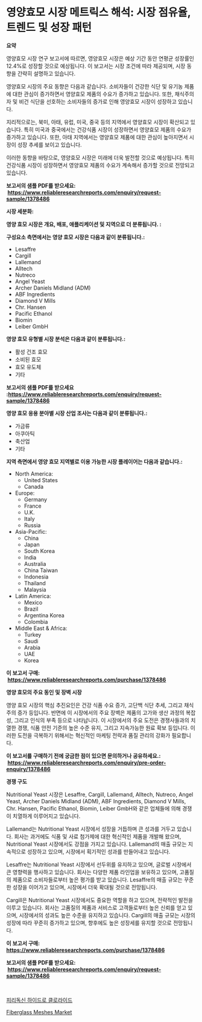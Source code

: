 <p><h1>영양효모 시장 메트릭스 해석: 시장 점유율, 트렌드 및 성장 패턴</h1></p><p><strong>요약</strong></p>
<p><p>영양효모 시장 연구 보고서에 따르면, 영양효모 시장은 예상 기간 동안 연평균 성장률인 12.4%로 성장할 것으로 예상됩니다. 이 보고서는 시장 조건에 따라 제공되며, 시장 동향을 간략히 설명하고 있습니다. </p><p>영양효모 시장의 주요 동향은 다음과 같습니다. 소비자들이 건강한 식단 및 유기농 제품에 대한 관심이 증가하면서 영양효모 제품의 수요가 증가하고 있습니다. 또한, 채식주의자 및 비건 식단을 선호하는 소비자들의 증가로 인해 영양효모 시장이 성장하고 있습니다. </p><p>지리적으로는, 북미, 아태, 유럽, 미국, 중국 등의 지역에서 영양효모 시장이 확산되고 있습니다. 특히 미국과 중국에서는 건강식품 시장이 성장하면서 영양효모 제품의 수요가 증가하고 있습니다. 또한, 아태 지역에서는 영양효모 제품에 대한 관심이 높아지면서 시장이 성장 추세를 보이고 있습니다. </p><p>이러한 동향을 바탕으로, 영양효모 시장은 미래에 더욱 발전할 것으로 예상됩니다. 특히 건강식품 시장이 성장하면서 영양효모 제품의 수요가 계속해서 증가할 것으로 전망되고 있습니다.</p></p>
<p><strong>보고서의 샘플 PDF를 받으세요: &nbsp;<a href="https://www.reliableresearchreports.com/enquiry/request-sample/1378486">https://www.reliableresearchreports.com/enquiry/request-sample/1378486</a></strong></p>
<p><strong>시장 세분화:</strong></p>
<p><strong> 영양 효모 시장은 개요, 배포, 애플리케이션 및 지역으로 더 분류됩니다. :</strong></p>
<p><strong>구성요소 측면에서는 영양 효모 시장은 다음과 같이 분류됩니다.:</strong></p>
<p><ul><li>Lesaffre</li><li>Cargill</li><li>Lallemand</li><li>Alltech</li><li>Nutreco</li><li>Angel Yeast</li><li>Archer Daniels Midland (ADM)</li><li>ABF Ingredients</li><li>Diamond V Mills</li><li>Chr. Hansen</li><li>Pacific Ethanol</li><li>Biomin</li><li>Leiber GmbH</li></ul></p>
<p><strong> 영양 효모 유형별 시장 분석은 다음과 같이 분류됩니다.:</strong></p>
<p><ul><li>활성 건조 효모</li><li>소비된 효모</li><li>효모 유도체</li><li>기타</li></ul></p>
<p><strong>보고서의 샘플 PDF를 받으세요 :<a href="https://www.reliableresearchreports.com/enquiry/request-sample/1378486">https://www.reliableresearchreports.com/enquiry/request-sample/1378486</a></strong></p>
<p><strong> 영양 효모 응용 분야별 시장 산업 조사는 다음과 같이 분류됩니다.:</strong></p>
<p><ul><li>가금류</li><li>아쿠아틱</li><li>축산업</li><li>기타</li></ul></p>
<p><strong>지역 측면에서 영양 효모 지역별로 이용 가능한 시장 플레이어는 다음과 같습니다.:</strong></p>
<p><ul>
    <li>
        North America:
        <ul>
            <li>United States</li>
            <li>Canada</li>
        </ul>
    </li>
    <li>
        Europe:
        <ul>
            <li>Germany</li>
            <li>France</li>
            <li>U.K.</li>
            <li>Italy</li>
            <li>Russia</li>
        </ul>
    </li>
    <li>
        Asia-Pacific:
        <ul>
            <li>China</li>
            <li>Japan</li>
            <li>South Korea</li>
            <li>India</li>
            <li>Australia</li>
            <li>China Taiwan</li>
            <li>Indonesia</li>
            <li>Thailand</li>
            <li>Malaysia</li>
        </ul>
    </li>
    <li>
        Latin America:
        <ul>
            <li>Mexico</li>
            <li>Brazil</li>
            <li>Argentina Korea</li>
            <li>Colombia</li>
        </ul>
    </li>
    <li>
        Middle East & Africa:
        <ul>
            <li>Turkey</li>
            <li>Saudi</li>
            <li>Arabia</li>
            <li>UAE</li>
            <li>Korea</li>
        </ul>
    </li>
    </ul></p>
<p><strong>이 보고서 구매: &nbsp;<a href="https://www.reliableresearchreports.com/purchase/1378486">https://www.reliableresearchreports.com/purchase/1378486</a></strong></p>
<p><strong>영양 효모의 주요 동인 및 장벽 시장</strong></p>
<p><p>영양 효모 시장의 핵심 추진요인은 건강 식품 수요 증가, 고단백 식단 추세, 그리고 채식주의 증가 등입니다. 반면에 이 시장에서의 주요 장벽은 제품의 고가와 생산 과정의 복잡성, 그리고 인식의 부족 등으로 나타납니다. 이 시장에서의 주요 도전은 경쟁사들과의 치열한 경쟁, 식품 안전 기준의 높은 수준 유지, 그리고 지속가능한 원료 확보 등입니다. 이러한 도전을 극복하기 위해서는 혁신적인 마케팅 전략과 품질 관리의 강화가 필요합니다.</p></p>
<p><strong>이 보고서를 구매하기 전에 궁금한 점이 있으면 문의하거나 공유하세요.: &nbsp;<a href="https://www.reliableresearchreports.com/enquiry/pre-order-enquiry/1378486">https://www.reliableresearchreports.com/enquiry/pre-order-enquiry/1378486</a></strong></p>
<p><strong>경쟁 구도</strong></p>
<p><p>Nutritional Yeast 시장은 Lesaffre, Cargill, Lallemand, Alltech, Nutreco, Angel Yeast, Archer Daniels Midland (ADM), ABF Ingredients, Diamond V Mills, Chr. Hansen, Pacific Ethanol, Biomin, Leiber GmbH와 같은 업체들에 의해 경쟁이 치열하게 이루어지고 있습니다. </p><p>Lallemand는 Nutritional Yeast 시장에서 성장을 거듭하며 큰 성과를 거두고 있습니다. 회사는 과거에도 식품 및 사료 첨가제에 대한 혁신적인 제품을 개발해 왔으며, Nutritional Yeast 시장에서도 강점을 가지고 있습니다. Lallemand의 매출 규모는 지속적으로 성장하고 있으며, 시장에서 획기적인 성과를 만들어내고 있습니다.</p><p>Lesaffre는 Nutritional Yeast 시장에서 선두위를 유지하고 있으며, 글로벌 시장에서 큰 영향력을 행사하고 있습니다. 회사는 다양한 제품 라인업을 보유하고 있으며, 고품질의 제품으로 소비자들로부터 높은 평가를 받고 있습니다. Lesaffre의 매출 규모는 꾸준한 성장을 이어가고 있으며, 시장에서 더욱 확대될 것으로 전망됩니다.</p><p>Cargill은 Nutritional Yeast 시장에서도 중요한 역할을 하고 있으며, 전략적인 발전을 이루고 있습니다. 회사는 고품질의 제품과 서비스로 고객들로부터 높은 신뢰를 얻고 있으며, 시장에서의 성과도 높은 수준을 유지하고 있습니다. Cargill의 매출 규모는 시장의 성장에 따라 꾸준히 증가하고 있으며, 향후에도 높은 성장세를 유지할 것으로 전망됩니다.</p></p>
<p><strong>이 보고서 구매: &nbsp; <a href="https://www.reliableresearchreports.com/purchase/1378486">https://www.reliableresearchreports.com/purchase/1378486</a></strong></p>
<p><strong>보고서의 샘플 PDF를 받으세요: &nbsp;<a href="https://www.reliableresearchreports.com/enquiry/request-sample/1378486">https://www.reliableresearchreports.com/enquiry/request-sample/1378486</a></strong><strong></strong></p>
<p>&nbsp;</p>
<p><p><a href="https://medium.com/@axintepreda1/%ED%94%BC%EB%A6%AC%EB%8F%84%ED%82%A4%ED%8C%90-%EC%97%BC%ED%99%94%EB%AC%BC-%EC%8B%9C%EC%9E%A5-%EA%B7%9C%EB%AA%A8-%EB%B0%8F-%EC%8B%9C%EC%9E%A5-%EB%8F%99%ED%96%A5-%EC%82%B0%EC%97%85-%EA%B0%9C%EC%9A%94-%EC%A0%84%EC%B2%B4-2024%EC%97%90%EC%84%9C-2031%EA%B9%8C%EC%A7%80-a63c568d740d">피리독신 하이드로 클로라이드</a></p><p><a href="https://github.com/Glendatilghmankmgz0rbhwpy/Market-Research-Report-List-1/blob/main/fiberglass-meshes-market.md">Fiberglass Meshes Market</a></p></p>